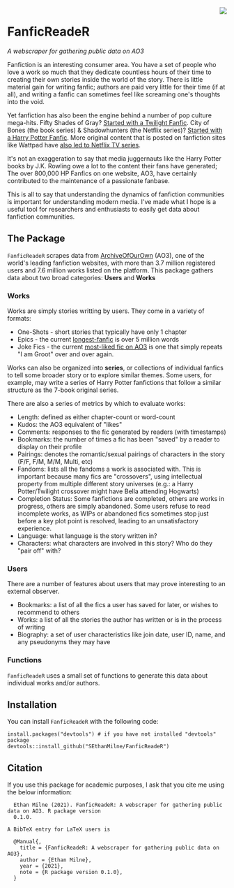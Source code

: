 <img align="right" src="https://user-images.githubusercontent.com/83033161/119401227-37682880-bca9-11eb-88d2-6b82f74847a8.png"> 

# FanficReadeR
*A webscraper for gathering public data on AO3*

Fanfiction is an interesting consumer area. You have a set of people who love a work so much that they dedicate countless hours of their time to creating their own stories inside the world of the story. There is little material gain for writing fanfic; authors are paid very little for their time (if at all), and writing a fanfic can sometimes feel like screaming one's thoughts into the void.

Yet fanfiction has also been the engine behind a number of pop culture mega-hits. Fifty Shades of Gray? [Started with a Twilight Fanfic](https://www.forbes.com/sites/hayleycuccinello/2017/02/10/fifty-shades-of-green-how-fanfiction-went-from-dirty-little-secret-to-money-machine/?sh=1886f89d264c). City of Bones (the book series) & Shadowhunters (the Netflix series)? [Started with a Harry Potter Fanfic](https://theweek.com/articles/460833/girls-film-confounding-problems-fan-fiction). More original content that is posted on fanfiction sites like Wattpad have [also led to Netflix TV series](https://techcrunch.com/2018/06/14/netflixs-latest-hit-the-kissing-booth-is-a-wattpad-success-story/).

It's not an exaggeration to say that media juggernauts like the Harry Potter books by J.K. Rowling owe a lot to the content their fans have generated; The over 800,000 HP Fanfics on one website, AO3, have certainly contributed to the maintenance of a passionate fanbase.

This is all to say that understanding the dynamics of fanfiction communities is important for understanding modern media. I've made what I hope is a useful
tool for researchers and enthusiasts to easily get data about fanfiction communities.

## The Package
`FanficReadeR` scrapes data from [ArchiveOfOurOwn](http://archiveofourown.org) (AO3), one of the world's leading fanfiction websites, with more than 3.7 million registered users and 7.6 million works listed on the platform. This package gathers data about two broad categories: **Users** and **Works**

### Works
Works are simply stories writting by users. They come in a variety of formats:
* One-Shots - short stories that typically have only 1 chapter
* Epics - the current [longest-fanfic](https://archiveofourown.org/works/7899862) is over 5 million words
* Joke Fics - the current [most-liked fic on AO3](https://archiveofourown.org/works/2080878) is one that simply repeats "I am Groot" over and over again.

Works can also be organized into **series**, or collections of individual fanfics to tell some broader story or to explore similar themes. Some users, for example, may write a series of Harry Potter fanfictions that follow a similar structure as the 7-book original series.

There are also a series of metrics by which to evaluate works:
* Length: defined as either chapter-count or word-count
* Kudos: the AO3 equivalent of "likes"
* Comments: responses to the fic generated by readers (with timestamps)
* Bookmarks: the number of times a fic has been "saved" by a reader to display on their profile
* Pairings: denotes the romantic/sexual pairings of characters in the story (F/F, F/M, M/M, Multi, etc)
* Fandoms: lists all the fandoms a work is associated with. This is important because many fics are "crossovers", using intellectual property from multiple different story universes (e.g.: a Harry Potter/Twilight crossover might have Bella attending Hogwarts)
* Completion Status: Some fanfictions are completed, others are works in progress, others are simply abandoned. Some users refuse to read incomplete works, as WIPs or abandoned fics sometimes stop just before a key plot point is resolved, leading to an unsatisfactory experience.
* Language: what language is the story written in?
* Characters: what characters are involved in this story? Who do they "pair off" with?

### Users
There are a number of features about users that may prove interesting to an external observer.

* Bookmarks: a list of all the fics a user has saved for later, or wishes to recommend to others
* Works: a list of all the stories the author has written or is in the process of writing
* Biography: a set of user characteristics like join date, user ID, name, and any pseudonyms they may have

### Functions
`FanficReadeR` uses a small set of functions to generate this data about individual works and/or authors. 





## Installation

You can install `FanficReadeR` with the following code:

```{r}
install.packages("devtools") # if you have not installed "devtools" package
devtools::install_github("SEthanMilne/FanficReadeR")
```

## Citation

If you use this package for academic purposes, I ask that you cite me using the below information:

```{r}
  Ethan Milne (2021). FanficReadeR: A webscraper for gathering public data on AO3. R package version
  0.1.0.

A BibTeX entry for LaTeX users is

  @Manual{,
    title = {FanficReadeR: A webscraper for gathering public data on AO3},
    author = {Ethan Milne},
    year = {2021},
    note = {R package version 0.1.0},
  }
```
